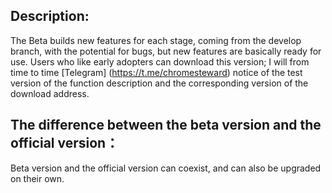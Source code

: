 Description:
---

The Beta builds new features for each stage, coming from the develop branch, with the potential for bugs, but new features are basically ready for use.
Users who like early adopters can download this version;
I will from time to time [Telegram] (https://t.me/chromesteward) notice of the test version of the function description and the corresponding version of the download address.

The difference between the beta version and the official version：
---

Beta version and the official version can coexist, and can also be upgraded on their own.